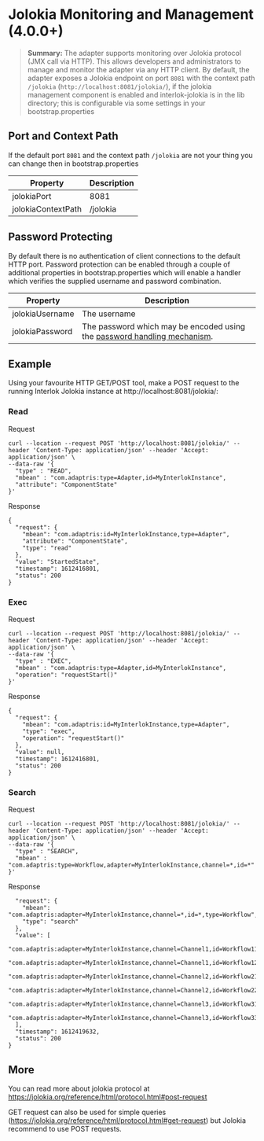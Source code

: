 # Jolokia Monitoring and Management (4.0.0+)

> **Summary:** The adapter supports monitoring over Jolokia protocol (JMX call via HTTP). This allows developers and administrators to manage and monitor the adapter via any HTTP client. By default, the adapter exposes a Jolokia endpoint on port `8081` with the context path `/jolokia` (`http://localhost:8081/jolokia/`), if the jolokia management component is enabled and interlok-jolokia is in the lib directory; this is configurable via some settings in your bootstrap.properties

## Port and Context Path ##

If the default port `8081` and the context path `/jolokia` are not your thing you can change then in bootstrap.properties

| Property | Description |
|----|----|
| jolokiaPort  | 8081
| jolokiaContextPath | /jolokia

## Password Protecting ##

By default there is no authentication of client connections to the default HTTP port. Password protection can be enabled through a couple of additional properties in bootstrap.properties which will enable a handler which verifies the supplied username and password combination.

| Property | Description |
|----|----|
| jolokiaUsername | The username
| jolokiaPassword | The password which may be encoded using the [password handling mechanism](/pages/advanced/advanced-password-handling).|

## Example ##

Using your favourite HTTP GET/POST tool, make a POST request to the running Interlok Jolokia instance at http://localhost:8081/jolokia/:

### Read ###
Request

```
curl --location --request POST 'http://localhost:8081/jolokia/' --header 'Content-Type: application/json' --header 'Accept: application/json' \
--data-raw '{
  "type" : "READ",
  "mbean" : "com.adaptris:type=Adapter,id=MyInterlokInstance",
  "attribute": "ComponentState"
}'
```

Response

```
{
  "request": {
    "mbean": "com.adaptris:id=MyInterlokInstance,type=Adapter",
    "attribute": "ComponentState",
    "type": "read"
  },
  "value": "StartedState",
  "timestamp": 1612416801,
  "status": 200
}

```
### Exec ###

Request

```
curl --location --request POST 'http://localhost:8081/jolokia/' --header 'Content-Type: application/json' --header 'Accept: application/json' \
--data-raw '{
  "type" : "EXEC",
  "mbean" : "com.adaptris:type=Adapter,id=MyInterlokInstance",
  "operation": "requestStart()"
}'
```

Response

```
{
  "request": {
    "mbean": "com.adaptris:id=MyInterlokInstance,type=Adapter",
    "type": "exec",
    "operation": "requestStart()"
  },
  "value": null,
  "timestamp": 1612416801,
  "status": 200
}
```

### Search ###

Request

```
curl --location --request POST 'http://localhost:8081/jolokia/' --header 'Content-Type: application/json' --header 'Accept: application/json' \
--data-raw '{
  "type" : "SEARCH",
  "mbean" : "com.adaptris:type=Workflow,adapter=MyInterlokInstance,channel=*,id=*"
}'
```

Response

```{
  "request": {
    "mbean": "com.adaptris:adapter=MyInterlokInstance,channel=*,id=*,type=Workflow",
    "type": "search"
  },
  "value": [
    "com.adaptris:adapter=MyInterlokInstance,channel=Channel1,id=Workflow11,type=Workflow",
    "com.adaptris:adapter=MyInterlokInstance,channel=Channel1,id=Workflow12,type=Workflow",
    "com.adaptris:adapter=MyInterlokInstance,channel=Channel2,id=Workflow21,type=Workflow",
    "com.adaptris:adapter=MyInterlokInstance,channel=Channel2,id=Workflow22,type=Workflow",
    "com.adaptris:adapter=MyInterlokInstance,channel=Channel3,id=Workflow31,type=Workflow",
    "com.adaptris:adapter=MyInterlokInstance,channel=Channel3,id=Workflow33,type=Workflow"
  ],
  "timestamp": 1612419632,
  "status": 200
}
```

## More ##

You can read more about jolokia protocol at https://jolokia.org/reference/html/protocol.html#post-request

GET request can also be used for simple queries (https://jolokia.org/reference/html/protocol.html#get-request) but Jolokia recommend to use POST requests.
